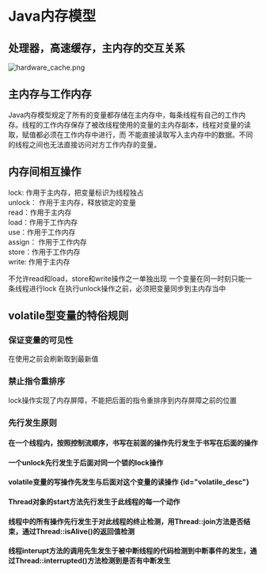# Java内存模型

## 处理器，高速缓存，主内存的交互关系

![hardware_cache.png](hardware_cache.png)

## 主内存与工作内存

Java内存模型规定了所有的变量都存储在主内存中，每条线程有自己的工作内存。线程的工作内存保存了被改线程使用的变量的主内存副本，线程对变量的读取，赋值都必须在工作内存中进行，而
不能直接读取写入主内存中的数据。不同的线程之间也无法直接访问对方工作内存的变量。

## 内存间相互操作

lock: 作用于主内存，把变量标识为线程独占   
unlock： 作用于主内存，释放锁定的变量   
read：作用于主内存   
load：作用于工作内存   
use：作用于工作内存   
assign： 作用于工作内存   
store：作用于工作内存   
write: 作用于主内存   

不允许read和load，store和write操作之一单独出现
一个变量在同一时刻只能一条线程进行lock
在执行unlock操作之前，必须把变量同步到主内存当中

## volatile型变量的特俗规则 

### 保证变量的可见性

在使用之前会刷新取到最新值

### 禁止指令重排序

lock操作实现了内存屏障，不能把后面的指令重排序到内存屏障之前的位置

### 先行发生原则
#### 在一个线程内，按照控制流顺序，书写在前面的操作先行发生于书写在后面的操作
#### 一个unlock先行发生于后面对同一个锁的lock操作
#### volatile变量的写操作先发生与后面对这个变量的读操作 {id="volatile_desc"}
#### Thread对象的start方法先行发生于此线程的每一个动作
#### 线程中的所有操作先行发生于对此线程的终止检测，用Thread::join方法是否结束，通过Thread::isAlive()的返回值检测
#### 线程interupt方法的调用先生发生于被中断线程的代码检测到中断事件的发生，通过Thread::interrupted()方法检测到是否有中断发生



